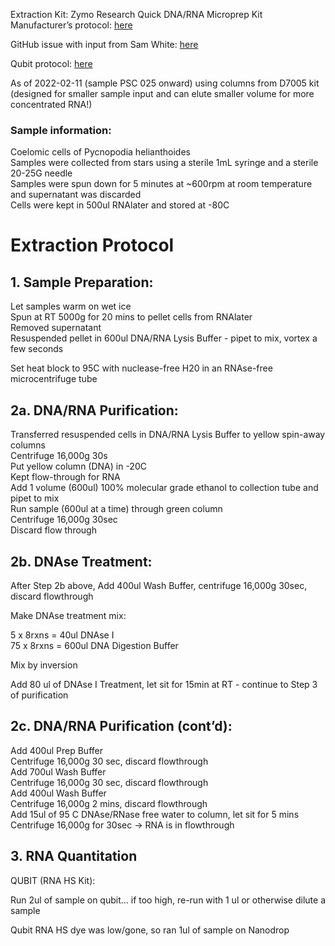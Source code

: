 Extraction Kit:
Zymo Research Quick DNA/RNA Microprep Kit
Manufacturer’s protocol: [here](https://files.zymoresearch.com/protocols/_d7003t_d7003_quick-dna-rna_miniprep_plus_kit.pdf)

GitHub issue with input from Sam White: [here](https://github.com/RobertsLab/resources/issues/1367)

Qubit protocol: [here](https://www.thermofisher.com/document-connect/document-connect.html?url=https%3A%2F%2Fassets.thermofisher.com%2FTFS-Assets%2FLSG%2Fmanuals%2FQubit_RNA_HS_Assay_UG.pdf)

As of 2022-02-11 (sample PSC 025 onward) using columns from D7005 kit (designed for smaller sample input and can elute smaller volume for more concentrated RNA!)

### Sample information:
Coelomic cells of Pycnopodia helianthoides    
Samples were collected from stars using a sterile 1mL syringe and a sterile 20-25G needle       
Samples were spun down for 5 minutes at ~600rpm at room temperature and supernatant was discarded     
Cells were kept in 500ul RNAlater and stored at -80C


# Extraction Protocol   

## 1. Sample Preparation: 
Let samples warm on wet ice           
Spun at RT 5000g for 20 mins to pellet cells from RNAlater      
Removed supernatant     
Resuspended pellet in 600ul DNA/RNA Lysis Buffer - pipet to mix, vortex a few seconds           

Set heat block to 95C with nuclease-free H20 in an RNAse-free microcentrifuge tube

## 2a. DNA/RNA Purification:
Transferred resuspended cells in DNA/RNA Lysis Buffer to yellow spin-away columns          
Centrifuge 16,000g 30s        
Put yellow column (DNA) in -20C      
Kept flow-through for RNA        
Add 1 volume (600ul) 100% molecular grade ethanol to collection tube and pipet to mix              
Run sample (600ul at a time) through green column       
Centrifuge 16,000g 30sec     
Discard flow through        

## 2b. DNAse Treatment:
After Step 2b above, Add 400ul Wash Buffer, centrifuge 16,000g 30sec, discard flowthrough    

Make DNAse treatment mix:

5 x 8rxns = 40ul DNAse I     
75 x 8rxns = 600ul DNA Digestion Buffer         

Mix by inversion     

Add 80 ul of DNAse I Treatment, let sit for 15min at RT - continue to Step 3 of purification
 
## 2c. DNA/RNA Purification (cont’d):
Add 400ul Prep Buffer       
Centrifuge 16,000g 30 sec, discard flowthrough       
Add 700ul Wash Buffer      
Centrifuge 16,000g 30 sec, discard flowthrough      
Add 400ul Wash Buffer      
Centrifuge 16,000g 2 mins, discard flowthrough      
Add 15ul of 95 C DNAse/RNase free water to column, let sit for 5 mins      
Centrifuge 16,000g for 30sec → RNA is in flowthrough      


## 3. RNA Quantitation
QUBIT (RNA HS Kit):

Run 2ul of sample on qubit… if too high, re-run with 1 ul or otherwise dilute a sample     

Qubit RNA HS dye was low/gone, so ran 1ul of sample on Nanodrop        
